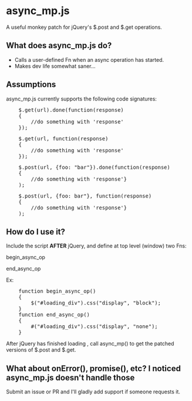 async_mp.js
===========

A useful monkey patch for jQuery's $.post and $.get operations.

What does async_mp.js do?
-------------------------
* Calls a user-defined Fn when an async operation has started.
* Makes dev life somewhat saner...

Assumptions
-----------
async_mp.js currently supports the following code signatures:

<pre>
	$.get(url).done(function(response)
	{
		//do something with 'response'
	});
</pre>
<pre>
	$.get(url, function(response)
	{
		//do something with 'response'
	});
</pre>
<pre>
	$.post(url, {foo: "bar"}).done(function(response)
	{
		//do something with 'response'}
	);
</pre>
<pre>
	$.post(url, {foo: bar"}, function(response)
	{
		//do something with 'response'}
	);
</pre>

How do I use it?
----------------

Include the script **AFTER** jQuery, and define at top level (window) two Fns:

   begin_async_op
	
   end_async_op

Ex:

<pre>
	function begin_async_op()
	{
		$("#loading_div").css("display", "block");
	}
	function end_async_op()
	{
		#("#loading_div").css("display", "none");
	}
</pre>

After jQuery has finished loading , call async_mp() to get the patched versions of $.post and $.get.
	
What about onError(), promise(), etc? I noticed async_mp.js doesn't handle those
--------------------------------------------------------------------------------

Submit an issue or PR and I'll gladly add support if someone requests it.

